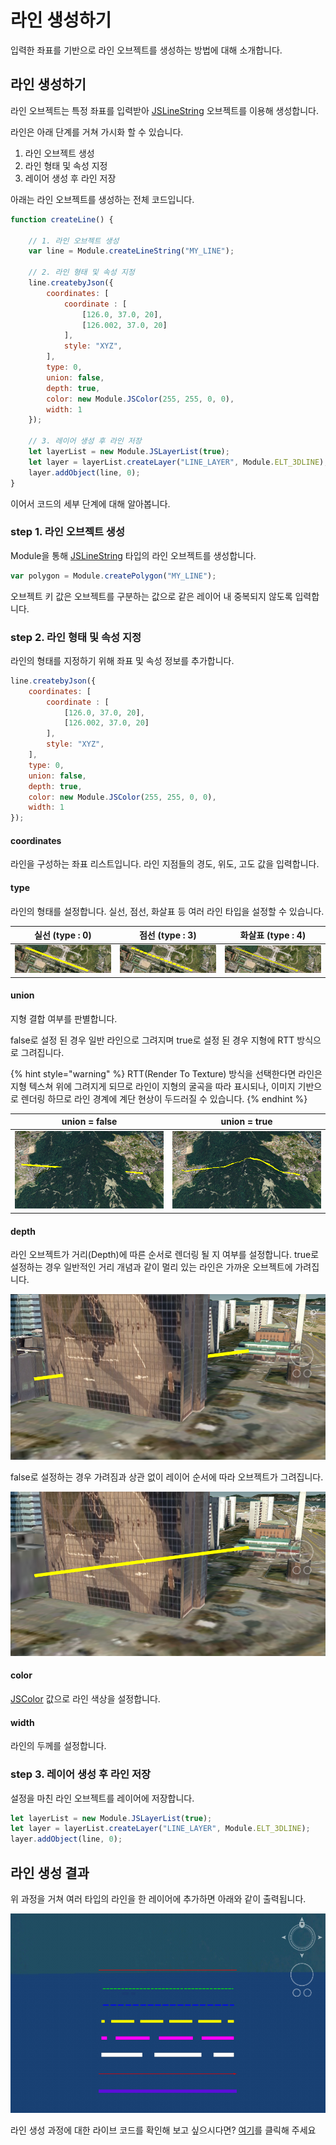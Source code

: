 # 라인 생성하기

입력한 좌표를 기반으로 라인 오브젝트를 생성하는 방법에 대해 소개합니다.

## 라인 생성하기

라인 오브젝트는 특정 좌표를 입력받아 [JSLineString](../object/jslinestring.md) 오브젝트를 이용해 생성합니다.

라인은 아래 단계를 거쳐 가시화 할 수 있습니다.

1. 라인 오브젝트 생성
2. 라인 형태 및 속성 지정
3. 레이어 생성 후 라인 저장

아래는 라인 오브젝트를 생성하는 전체 코드입니다.

```javascript
function createLine() {

    // 1. 라인 오브젝트 생성
    var line = Module.createLineString("MY_LINE");

    // 2. 라인 형태 및 속성 지정
    line.createbyJson({
        coordinates: [
            coordinate : [
                [126.0, 37.0, 20],
                [126.002, 37.0, 20]
            ],
            style: "XYZ",
        ],
        type: 0, 	
        union: false, 
        depth: true, 
        color: new Module.JSColor(255, 255, 0, 0), 
        width: 1 
    });

    // 3. 레이어 생성 후 라인 저장
    let layerList = new Module.JSLayerList(true);
    let layer = layerList.createLayer("LINE_LAYER", Module.ELT_3DLINE);
    layer.addObject(line, 0);
}
```

이어서 코드의 세부 단계에 대해 알아봅니다.

### step 1. 라인 오브젝트 생성

Module을 통해 [JSLineString](../object/jslinestring.md) 타입의 라인 오브젝트를 생성합니다.

```javascript
var polygon = Module.createPolygon("MY_LINE");
```

오브젝트 키 값은 오브젝트를 구분하는 값으로 같은 레이어 내 중복되지 않도록 입력합니다.

### step 2. 라인 형태 및 속성 지정

라인의 형태를 지정하기 위해 좌표 및 속성 정보를 추가합니다.

```javascript
line.createbyJson({
    coordinates: [
        coordinate : [
            [126.0, 37.0, 20],
            [126.002, 37.0, 20]
        ],
        style: "XYZ",
    ],
    type: 0, 	
    union: false, 
    depth: true, 
    color: new Module.JSColor(255, 255, 0, 0), 
    width: 1 
});
```

#### coordinates

라인을 구성하는 좌표 리스트입니다. 라인 지점들의 경도, 위도, 고도 값을 입력합니다.

#### type

라인의 형태를 설정합니다. 실선, 점선, 화살표 등 여러 라인 타입을 설정할 수 있습니다.

|                           실선 (type : 0)                          |            점선 (type : 3)           |           화살표 (type : 4)           |
| :--------------------------------------------------------------: | :--------------------------------: | :--------------------------------: |
| ![](<../.gitbook/assets/lines0 (1) (1) (1) (1) (1) (2) (4).png>) | ![](../.gitbook/assets/lines1.png) | ![](../.gitbook/assets/lines2.png) |

#### union

지형 결합 여부를 판별합니다.

false로 설정 된 경우 일반 라인으로 그려지며 true로 설정 된 경우 지형에 RTT 방식으로 그려집니다.

{% hint style="warning" %}
RTT(Render To Texture) 방식을 선택한다면 라인은 지형 텍스쳐 위에 그려지게 되므로 라인이 지형의 굴곡을 따라 표시되나, 이미지 기반으로 렌더링 하므로 라인 경계에 계단 현상이 두드러질 수 있습니다.
{% endhint %}

|            union = false           |            union = true            |
| :--------------------------------: | :--------------------------------: |
| ![](../.gitbook/assets/lines3.png) | ![](../.gitbook/assets/lines4.png) |

#### depth

라인 오브젝트가 거리(Depth)에 따른 순서로 렌더링 될 지 여부를 설정합니다. true로 설정하는 경우 일반적인 거리 개념과 같이 멀리 있는 라인은 가까운 오브젝트에 가려집니다.

![](../.gitbook/assets/lines5.png)

false로 설정하는 경우 가려짐과 상관 없이 레이어 순서에 따라 오브젝트가 그려집니다.

![](../.gitbook/assets/lines6.png)

#### color

[JSColor](../core/jscolor.md) 값으로 라인 색상을 설정합니다.

#### width

라인의 두께를 설정합니다.

### step 3. 레이어 생성 후 라인 저장

설정을 마친 라인 오브젝트를 레이어에 저장합니다.

```javascript
let layerList = new Module.JSLayerList(true);
let layer = layerList.createLayer("LINE_LAYER", Module.ELT_3DLINE);
layer.addObject(line, 0);
```

## 라인 생성 결과

위 과정을 거쳐 여러 타입의 라인을 한 레이어에 추가하면 아래와 같이 출력됩니다.

![](../.gitbook/assets/lines7.png)

라인 생성 과정에 대한 라이브 코드를 확인해 보고 싶으시다면? [여기](http://sandbox.dtwincloud.com/code/main.do?id=object\_line\_Json)를 클릭해 주세요

